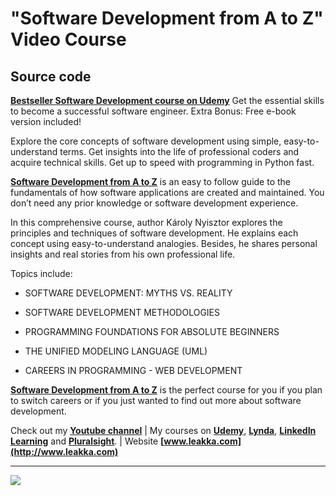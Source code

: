 # "Software Development from A to Z" Video Course
## Source code

**[Bestseller Software Development course on Udemy](https://www.udemy.com/course/software-development-from-a-to-z/?referralCode=AD42E5F8AE145B0352C2)** 
Get the essential skills to become a successful software engineer. Extra Bonus: Free e-book version included!

Explore the core concepts of software development using simple, easy-to-understand terms. Get insights into the life of professional coders and acquire technical skills. Get up to speed with programming in Python fast.

**[Software Development from A to Z](https://www.udemy.com/course/software-development-from-a-to-z/?referralCode=AD42E5F8AE145B0352C2)** is an easy to follow guide to the fundamentals of how software applications are created and maintained. You don’t need any prior knowledge or software development experience.

In this comprehensive course, author Károly Nyisztor explores the principles and techniques of software development. He explains each concept using easy-to-understand analogies. Besides, he shares personal insights and real stories from his own professional life.

Topics include:

- SOFTWARE DEVELOPMENT: MYTHS VS. REALITY

- SOFTWARE DEVELOPMENT METHODOLOGIES

- PROGRAMMING FOUNDATIONS FOR ABSOLUTE BEGINNERS

- THE UNIFIED MODELING LANGUAGE (UML)

- CAREERS IN PROGRAMMING - WEB DEVELOPMENT

**[Software Development from A to Z](https://www.udemy.com/course/software-development-from-a-to-z/?referralCode=AD42E5F8AE145B0352C2)** is the perfect course for you if you plan to switch careers or if you just wanted to find out more about software development.

Check out my **[Youtube channel](https://www.youtube.com/c/swiftprogrammingtutorials)** | My courses on **[Udemy](https://www.udemy.com/user/karolynyisztor/)**, **[Lynda](https://www.lynda.com/Karoly-Nyisztor/9655357-1.html)**, **[LinkedIn Learning](https://www.linkedin.com/learning/instructors/karoly-nyisztor?u=2125562)** and **[Pluralsight](https://www.pluralsight.com/profile/author/karoly-nyisztor)**. | Website **[www.leakka.com](http://www.leakka.com)**

***
![](https://img-a.udemycdn.com/course/750x422/826410_16f3_14.jpg) 
